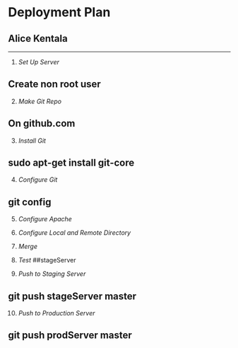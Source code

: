 # Deployment Plan
## Alice Kentala
---
1. *Set Up Server*
  ## Create non root user

2. *Make Git Repo*
  ## On github.com

3. *Install Git*
  ## sudo apt-get install git-core

4. *Configure Git*
  ## git config

5. *Configure Apache*

6. *Configure Local and Remote Directory*

7. *Merge*

8. *Test*
  ##stageServer

9. *Push to Staging Server*
  ## git push stageServer master

10. *Push to Production Server*
  ## git push prodServer master
